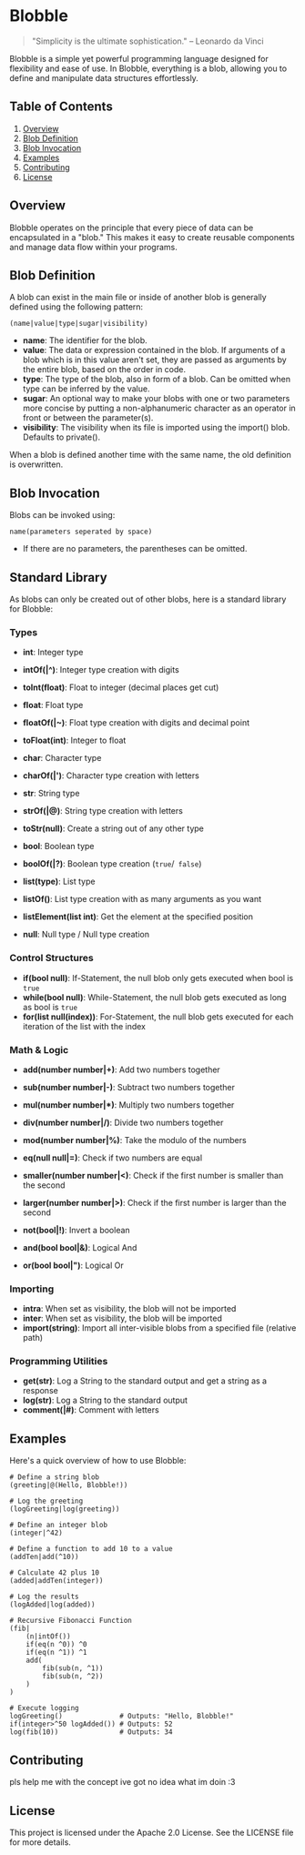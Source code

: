 # Blobble

> "Simplicity is the ultimate sophistication." – Leonardo da Vinci

Blobble is a simple yet powerful programming language designed for flexibility and ease of use. In Blobble, everything is a blob, allowing you to define and manipulate data structures effortlessly.

## Table of Contents

1. [Overview](#overview)
2. [Blob Definition](#blob-definition)
3. [Blob Invocation](#blob-invocation)
4. [Examples](#examples)
5. [Contributing](#contributing)
6. [License](#license)

## Overview

Blobble operates on the principle that every piece of data can be encapsulated in a "blob." This makes it easy to create reusable components and manage data flow within your programs.

## Blob Definition

A blob can exist in the main file or inside of another blob is generally defined using the following pattern:

` (name|value|type|sugar|visibility) `

- **name**: The identifier for the blob.
- **value**: The data or expression contained in the blob. If arguments of a blob which is in this value aren't set, they are passed as arguments by the entire blob, based on the order in code.
- **type**: The type of the blob, also in form of a blob. Can be omitted when type can be inferred by the value.
- **sugar**: An optional way to make your blobs with one or two parameters more concise by putting a non-alphanumeric character as an operator in front or between the parameter(s).
- **visibility**: The visibility when its file is imported using the import() blob. Defaults to private().

When a blob is defined another time with the same name, the old definition is overwritten.

## Blob Invocation

Blobs can be invoked using:

` name(parameters seperated by space) `

- If there are no parameters, the parentheses can be omitted.

## Standard Library

As blobs can only be created out of other blobs, here is a standard library for Blobble:

### Types

- **int**: Integer type
- **intOf(|^)**: Integer type creation with digits
- **toInt(float)**: Float to integer (decimal places get cut)
  
- **float**: Float type
- **floatOf(|~)**: Float type creation with digits and decimal point
- **toFloat(int)**: Integer to float
  
- **char**: Character type
- **charOf(|')**: Character type creation with letters
  
- **str**: String type
- **strOf(|@)**: String type creation with letters
- **toStr(null)**: Create a string out of any other type
  
- **bool**: Boolean type
- **boolOf(|?)**: Boolean type creation (` true `/` false`)
- **list(type)**: List type
- **listOf()**: List type creation with as many arguments as you want
- **listElement(list int)**: Get the element at the specified position
- **null**: Null type / Null type creation 

### Control Structures

- **if(bool null)**: If-Statement, the null blob only gets executed when bool is ` true `
- **while(bool null)**: While-Statement, the null blob gets executed as long as bool is ` true `
- **for(list null(index))**: For-Statement, the null blob gets executed for each iteration of the list with the index

### Math & Logic

- **add(number number|+)**: Add two numbers together
- **sub(number number|-)**: Subtract two numbers together
- **mul(number number|*)**: Multiply two numbers together
- **div(number number|/)**: Divide two numbers together
- **mod(number number|%)**: Take the modulo of the numbers


- **eq(null null|=)**: Check if two numbers are equal
- **smaller(number number|<)**: Check if the first number is smaller than the second
- **larger(number number|>)**: Check if the first number is larger than the second

- **not(bool|!)**: Invert a boolean
- **and(bool bool|&)**: Logical And
- **or(bool bool|")**: Logical Or

### Importing

- **intra**: When set as visibility, the blob will not be imported
- **inter**: When set as visibility, the blob will be imported
- **import(string)**: Import all inter-visible blobs from a specified file (relative path)

### Programming Utilities

- **get(str)**: Log a String to the standard output and get a string as a response
- **log(str)**: Log a String to the standard output
- **comment(|#)**: Comment with letters

## Examples

Here's a quick overview of how to use Blobble:

```blobble
# Define a string blob
(greeting|@(Hello, Blobble!))

# Log the greeting
(logGreeting|log(greeting))

# Define an integer blob
(integer|^42)

# Define a function to add 10 to a value
(addTen|add(^10))

# Calculate 42 plus 10
(added|addTen(integer)) 

# Log the results
(logAdded|log(added))

# Recursive Fibonacci Function
(fib|
    (n|intOf())
    if(eq(n ^0)) ^0
    if(eq(n ^1)) ^1
    add(
        fib(sub(n, ^1))
        fib(sub(n, ^2))
    )
)

# Execute logging
logGreeting()              # Outputs: "Hello, Blobble!"
if(integer>^50 logAdded()) # Outputs: 52
log(fib(10))               # Outputs: 34

```

## Contributing

pls help me with the concept ive got no idea what im doin :3

## License

This project is licensed under the Apache 2.0 License. See the LICENSE file for more details.
